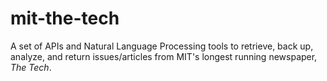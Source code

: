 # mit-the-tech
A set of APIs and Natural Language Processing tools to retrieve, back up, analyze, and return issues/articles from MIT's longest running newspaper, *The Tech*.
